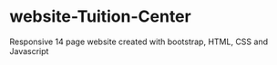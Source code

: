 # website-Tuition-Center
Responsive 14 page website created with bootstrap, HTML, CSS and Javascript
